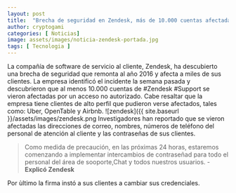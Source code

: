 ```yaml
---
layout: post
title:  "Brecha de seguridad en Zendesk, más de 10.000 cuentas afectadas"
author: cryptogami
categories: [ Noticias]
image: assets/images/noticia-zendesk-portada.jpg
tags: [ Tecnologia ]
---
```

La compañía de software de servicio al cliente, Zendesk, ha descubierto una brecha de seguridad que remonta al año 2016 y afecta a miles de sus clientes.
La empresa identificó el incidente la semana pasada y descubrieron que al menos 10.000 cuentas de #Zendesk #Support se vieron afectadas por un acceso no autorizado. Cabe resaltar que la empresa tiene clientes de alto perfil que pudieron verse afectados, tales como: Uber, 
OpenTable y Airbnb.
![zendesk]({{ site.baseurl }}/assets/images/zendesk.png
Investigadores han reportado que se vieron afectadas las direcciones de correo, nombres, números de teléfono del personal de atención al cliente y las contraseñas de sus clientes.

> Como medida de precaución, en las próximas 24 horas, estaremos comenzando a implementar intercambios de contraseñad para todo el personal del área de sooporte,Chat y todos nuestros usuarios. - **Explicó Zendesk**

Por ùltimo la firma instó a sus clientes a cambiar sus credenciales.
